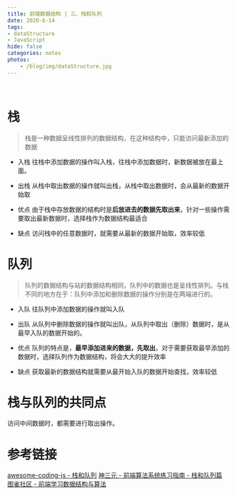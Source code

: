 ```yaml
---
title: 前端数据结构 | 三、栈和队列
date: 2020-6-14
tags: 
- dataStructure
- JavaScript
hide: false
categories: notes
photos:
    - /blog/img/dataStructure.jpg
---
```


<br>
<!--more-->

# 栈

> 栈是一种数据呈线性排列的数据结构，在这种结构中，只能访问最新添加的数据

- 入栈
往栈中添加数据的操作叫入栈，往栈中添加数据时，新数据被放在最上面。

- 出栈
从栈中取出数据的操作就叫出栈，从栈中取出数据时，会从最新的数据开始取

- 优点
由于栈中存放数据的结构时是**后放进去的数据先取出来**，针对一些操作需要取出最新数据时，选择栈作为数据结构最适合

- 缺点
访问栈中的任意数据时，就需要从最新的数据开始取，效率较低


# 队列

> 队列的数据结构与站的数据结构相同，队列中的数据也是呈线性排列。与栈不同的地方在于：队列中添加和删除数据的操作分别是在两端进行的。

- 入队
往队列中添加数据的操作就叫入队

- 出队
从队列中删除数据的操作就叫出队，从队列中取出（删除）数据时，是从最早入队的数据开始的。

- 优点
队列的特点是，**最早添加进来的数据，先取出**，对于需要获取最早添加的数据时，选择队列作为数据结构，将会大大的提升效率

- 缺点
获取最新的数据结构就需要从最开始入队的数据开始查找，效率较低


# 栈与队列的共同点

访问中间数据时，都需要进行取出操作。

























# 参考链接

[awesome-coding-js - 栈和队列](http://www.conardli.top/docs/dataStructure/#%E6%A0%88%E5%92%8C%E9%98%9F%E5%88%97)
[神三元 - 前端算法系统练习指南 - 栈和队列篇](http://47.98.159.95/leetcode-js/stack-queue/stack-recursive.html)
[图雀社区 - 前端学习数据结构与算法](http://cn.hk.uy/pkJ)
